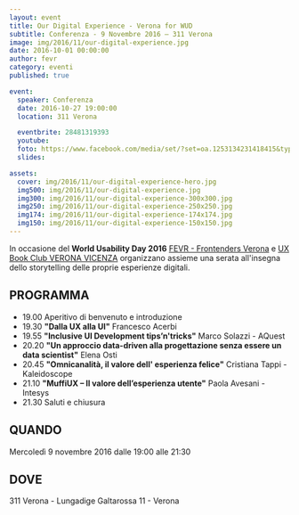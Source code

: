 ```yaml
---
layout: event
title: Our Digital Experience - Verona for WUD
subtitle: Conferenza - 9 Novembre 2016 – 311 Verona
image: img/2016/11/our-digital-experience.jpg
date: 2016-10-01 00:00:00
author: fevr
category: eventi
published: true

event:
  speaker: Conferenza
  date: 2016-10-27 19:00:00
  location: 311 Verona

  eventbrite: 28481319393
  youtube:
  foto: https://www.facebook.com/media/set/?set=oa.1253134231418415&type=3
  slides:

assets:
  cover: img/2016/11/our-digital-experience-hero.jpg
  img500: img/2016/11/our-digital-experience.jpg
  img300: img/2016/11/our-digital-experience-300x300.jpg
  img250: img/2016/11/our-digital-experience-250x250.jpg
  img174: img/2016/11/our-digital-experience-174x174.jpg
  img150: img/2016/11/our-digital-experience-150x150.jpg
---
```


In occasione del **World Usability Day 2016** [FEVR - Frontenders Verona](https://www.facebook.com/groups/frontendersverona/) e [UX Book Club VERONA VICENZA](https://www.facebook.com/groups/910429565681407/) organizzano
assieme una serata all'insegna dello storytelling delle proprie esperienze digitali.

## PROGRAMMA
- 19.00 Aperitivo di benvenuto e introduzione
- 19.30 **"Dalla UX alla UI"** Francesco Acerbi
- 19.55 **"Inclusive UI Development tips’n'tricks"** Marco Solazzi - AQuest
- 20.20 **"Un approccio data-driven alla progettazione senza essere un data scientist"** Elena Osti
- 20.45 **"Omnicanalità, il valore dell' esperienza felice"** Cristiana Tappi - Kaleidoscope
- 21.10 **"MuffiUX – Il valore dell’esperienza utente"** Paola Avesani - Intesys
- 21.30 Saluti e chiusura

## QUANDO
Mercoledì 9 novembre 2016 dalle 19:00 alle 21:30

## DOVE
311 Verona - Lungadige Galtarossa 11 - Verona